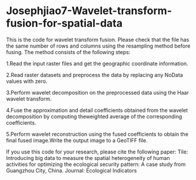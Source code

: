 # Josephjiao7-Wavelet-transform-fusion-for-spatial-data
This is the code for wavelet transform fusion.
Please check that the file has the same number of rows and columns using the resampling method before fusing.
The method consists of the following steps:

1.Read the input raster files and get the geographic coordinate information.

2.Read raster datasets and preprocess the data by replacing any NoData values with zero.

3.Perform wavelet decomposition on the preprocessed data using the Haar wavelet transform.

4.Fuse the approximation and detail coefficients obtained from the wavelet decomposition by computing theweighted average of the corresponding coefficients.

5.Perform wavelet reconstruction using the fused coefficients to obtain the final fused image.Write the output image to a GeoTIFF file.

If you use this code for your research, please cite the following paper:
Tile: Introducing big data to measure the spatial heterogeneity of human activities for optimizing the ecological security pattern: A case study from Guangzhou City, China.
Journal: Ecological Indicators
